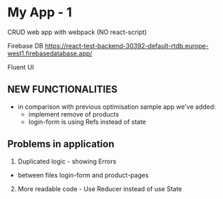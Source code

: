 # My App - 1

CRUD web app with webpack (NO react-script)

Firebase DB
https://react-test-backend-30392-default-rtdb.europe-west1.firebasedatabase.app/

Fluent UI

## NEW FUNCTIONALITIES

- in comparison with previous optimisation sample app we've added:
  - implement remove of products
  - login-form is using Refs instead of state

## Problems in application

1. Duplicated logic - showing Errors

- between files login-form and product-pages

2. More readable code - Use Reducer instead of use State
